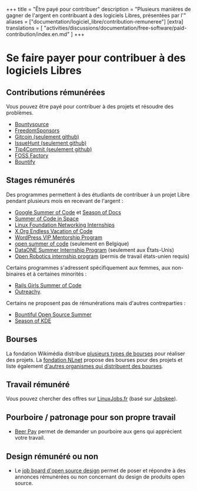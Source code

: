 +++
title = "Être payé pour contribuer"
description = "Plusieurs manières de gagner de l'argent en contribuant à des logiciels Libres, présentées par l'"
aliases = ["documentation/logiciel_libre/contribution-remuneree"]
[extra]
translations = [
    "activities/discussions/documentation/free-software/paid-contribution/index.en.md"
]
+++

# Se faire payer pour contribuer à des logiciels Libres

## Contributions rémunérées

Vous pouvez être payé pour contribuer à des projets et résoudre des problèmes.

- [Bountysource](https://www.bountysource.com/)
- [FreedomSponsors](https://freedomsponsors.org/)
- [Gitcoin (seulement github)](https://gitcoin.co/explorer)
- [IssueHunt (seulement github)](https://issuehunt.io/)
- [Tip4Commit (seulement github)](https://tip4commit.com/)
- [FOSS Factory](http://www.fossfactory.org/browse.php)
- [Bountify](https://bountify.co/)

## Stages rémunérés

Des programmes permettent à des étudiants de contribuer à un projet Libre
pendant plusieurs mois en recevant de l'argent :
- [Google Summer of Code](https://summerofcode.withgoogle.com/) et [Season of Docs](https://developers.google.com/season-of-docs/)
- [Summer of Code in Space](https://socis.esa.int/)
- [Linux Foundation Networking Internships](https://wiki.lfnetworking.org/display/LN/LF+Networking+Internships)
- [X.Org Endless Vacation of Code](https://www.x.org/wiki/XorgEVoC/)
- [WordPress VIP Mentorship Program](https://wpvip.com/mentorship/)
- [open summer of code](https://summerofcode.be) (seulement en Belgique)
- [DataONE Summer Internship Program](https://www.dataone.org/internships) (seulement aux États-Unis)
- [Open Robotics internship program](https://www.openrobotics.org/interns) (permis de travail états-unien requis)

Certains programmes s'adressent spécifiquement aux femmes, aux non-binaires et à certaines minorités :

- [Rails Girls Summer of Code](https://railsgirlssummerofcode.org/)
- [Outreachy](https://www.outreachy.org/).

Certains ne proposent pas de rémunérations mais d'autres contreparties :

- [Bountiful Open Source Summer](https://lab.codingblocks.com/boss)
- [Season of KDE](https://season.kde.org/)


## Bourses

La fondation Wikimédia distribue [plusieurs types de
bourses](https://meta.wikimedia.org/wiki/Grants:Start/fr) pour réaliser des
projets.
La [fondation NLnet](https://nlnet.nl/) propose des bourses pour des projets et
liste également [d'autres organismes qui distribuent des
bourses](https://nlnet.nl/foundation/network.html).

## Travail rémunéré

Vous pouvez chercher des offres sur [LinuxJobs.fr](https://www.linuxjobs.fr/)
(basé sur [Jobskee](https://jobskee.com/)).

## Pourboire / patronage pour son propre travail

- [Beer Pay](https://beerpay.io/) permet de demander un pourboire aux gens qui apprécient votre travail.

## Design rémunéré ou non

- Le [job board d'open source design](https://opensourcedesign.net/jobs/) permet de poser et répondre à des annonces rémunérées ou non concernant du design de produits open source.
